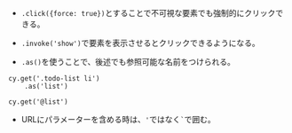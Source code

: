 - `.click({force: true})`とすることで不可視な要素でも強制的にクリックできる。

- `.invoke('show')`で要素を表示させるとクリックできるようになる。

- `.as()`を使うことで、後述でも参照可能な名前をつけられる。

```
cy.get('.todo-list li')
    .as('list')

cy.get('@list')
```

- URLにパラメーターを含める時は、`'`ではなく`` ` ``で囲む。